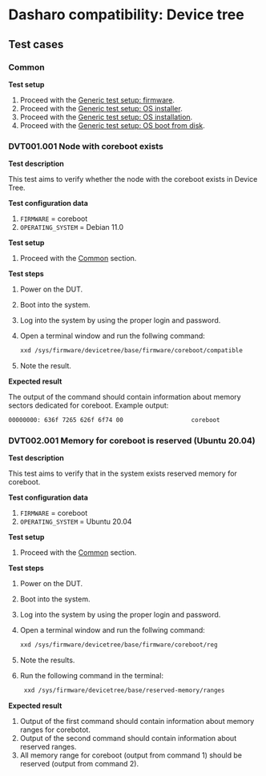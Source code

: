 # Dasharo compatibility: Device tree

## Test cases

### Common

**Test setup**

1. Proceed with the
    [Generic test setup: firmware](../../generic-test-setup/#firmware).
1. Proceed with the
    [Generic test setup: OS installer](../../generic-test-setup/#os-installer).
1. Proceed with the
    [Generic test setup: OS installation](../../generic-test-setup/#os-installation).
1. Proceed with the
    [Generic test setup: OS boot from disk](../../generic-test-setup/#os-boot-from-disk).

### DVT001.001 Node with coreboot exists

**Test description**

This test aims to verify whether the node with the coreboot exists in Device
Tree.

**Test configuration data**

1. `FIRMWARE` = coreboot
1. `OPERATING_SYSTEM` = Debian 11.0

**Test setup**

1. Proceed with the [Common](#common) section.

**Test steps**

1. Power on the DUT.
1. Boot into the system.
1. Log into the system by using the proper login and password.
1. Open a terminal window and run the follwing command:

    ```bash
    xxd /sys/firmware/devicetree/base/firmware/coreboot/compatible
    ```

1. Note the result.

**Expected result**

The output of the command should contain information about memory sectors
dedicated for coreboot. Example output:

```bash
00000000: 636f 7265 626f 6f74 00                   coreboot
```

### DVT002.001 Memory for coreboot is reserved (Ubuntu 20.04)

**Test description**

This test aims to verify that in the system exists reserved memory for
coreboot.

**Test configuration data**

1. `FIRMWARE` = coreboot
1. `OPERATING_SYSTEM` = Ubuntu 20.04

**Test setup**

1. Proceed with the [Common](#common) section.

**Test steps**

1. Power on the DUT.
1. Boot into the system.
1. Log into the system by using the proper login and password.
1. Open a terminal window and run the follwing command:

    ```bash
    xxd /sys/firmware/devicetree/base/firmware/coreboot/reg
    ```

1. Note the results.
1. Run the following command in the terminal:

    ```bash
     xxd /sys/firmware/devicetree/base/reserved-memory/ranges
    ```

**Expected result**

1. Output of the first command should contain information about memory ranges
    for corebotot.
1. Output of the second command should contain information about reserved
    ranges.
1. All memory range for coreboot (output from command 1) should be reserved
    (output from command 2).
